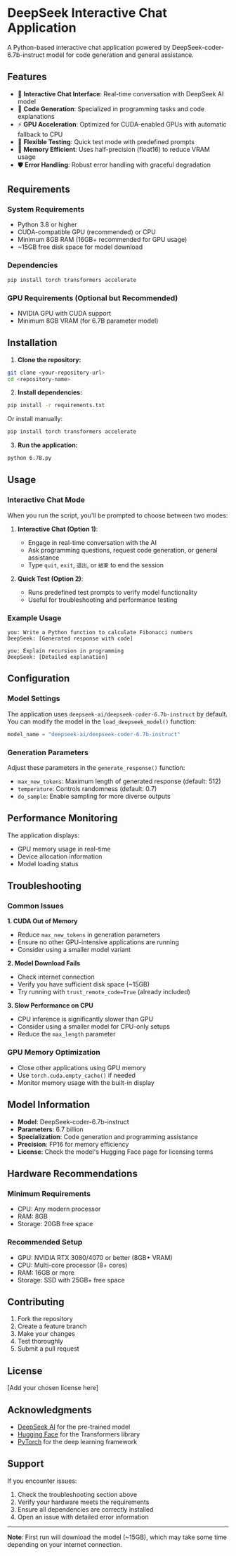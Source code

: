 # DeepSeek Interactive Chat Application

A Python-based interactive chat application powered by DeepSeek-coder-6.7b-instruct model for code generation and general assistance.

## Features

- 🤖 **Interactive Chat Interface**: Real-time conversation with DeepSeek AI model
- 🧠 **Code Generation**: Specialized in programming tasks and code explanations
- ⚡ **GPU Acceleration**: Optimized for CUDA-enabled GPUs with automatic fallback to CPU
- 🔧 **Flexible Testing**: Quick test mode with predefined prompts
- 💾 **Memory Efficient**: Uses half-precision (float16) to reduce VRAM usage
- 🛡️ **Error Handling**: Robust error handling with graceful degradation

## Requirements

### System Requirements
- Python 3.8 or higher
- CUDA-compatible GPU (recommended) or CPU
- Minimum 8GB RAM (16GB+ recommended for GPU usage)
- ~15GB free disk space for model download

### Dependencies
```bash
pip install torch transformers accelerate
```

### GPU Requirements (Optional but Recommended)
- NVIDIA GPU with CUDA support
- Minimum 8GB VRAM (for 6.7B parameter model)

## Installation

1. **Clone the repository:**
```bash
git clone <your-repository-url>
cd <repository-name>
```

2. **Install dependencies:**
```bash
pip install -r requirements.txt
```

Or install manually:
```bash
pip install torch transformers accelerate
```

3. **Run the application:**
```bash
python 6.7B.py
```

## Usage

### Interactive Chat Mode
When you run the script, you'll be prompted to choose between two modes:

1. **Interactive Chat (Option 1)**: 
   - Engage in real-time conversation with the AI
   - Ask programming questions, request code generation, or general assistance
   - Type `quit`, `exit`, `退出`, or `結束` to end the session

2. **Quick Test (Option 2)**:
   - Runs predefined test prompts to verify model functionality
   - Useful for troubleshooting and performance testing

### Example Usage
```
you: Write a Python function to calculate Fibonacci numbers
DeepSeek: [Generated response with code]

you: Explain recursion in programming
DeepSeek: [Detailed explanation]
```

## Configuration

### Model Settings
The application uses `deepseek-ai/deepseek-coder-6.7b-instruct` by default. You can modify the model in the `load_deepseek_model()` function:

```python
model_name = "deepseek-ai/deepseek-coder-6.7b-instruct"
```

### Generation Parameters
Adjust these parameters in the `generate_response()` function:
- `max_new_tokens`: Maximum length of generated response (default: 512)
- `temperature`: Controls randomness (default: 0.7)
- `do_sample`: Enable sampling for more diverse outputs

## Performance Monitoring

The application displays:
- GPU memory usage in real-time
- Device allocation information
- Model loading status

## Troubleshooting

### Common Issues

**1. CUDA Out of Memory**
- Reduce `max_new_tokens` in generation parameters
- Ensure no other GPU-intensive applications are running
- Consider using a smaller model variant

**2. Model Download Fails**
- Check internet connection
- Verify you have sufficient disk space (~15GB)
- Try running with `trust_remote_code=True` (already included)

**3. Slow Performance on CPU**
- CPU inference is significantly slower than GPU
- Consider using a smaller model for CPU-only setups
- Reduce the `max_length` parameter

### GPU Memory Optimization
- Close other applications using GPU memory
- Use `torch.cuda.empty_cache()` if needed
- Monitor memory usage with the built-in display

## Model Information

- **Model**: DeepSeek-coder-6.7b-instruct
- **Parameters**: 6.7 billion
- **Specialization**: Code generation and programming assistance
- **Precision**: FP16 for memory efficiency
- **License**: Check the model's Hugging Face page for licensing terms

## Hardware Recommendations

### Minimum Requirements
- CPU: Any modern processor
- RAM: 8GB
- Storage: 20GB free space

### Recommended Setup
- GPU: NVIDIA RTX 3080/4070 or better (8GB+ VRAM)
- CPU: Multi-core processor (8+ cores)
- RAM: 16GB or more
- Storage: SSD with 25GB+ free space

## Contributing

1. Fork the repository
2. Create a feature branch
3. Make your changes
4. Test thoroughly
5. Submit a pull request

## License

[Add your chosen license here]

## Acknowledgments

- [DeepSeek AI](https://github.com/deepseek-ai) for the pre-trained model
- [Hugging Face](https://huggingface.co/) for the Transformers library
- [PyTorch](https://pytorch.org/) for the deep learning framework

## Support

If you encounter issues:
1. Check the troubleshooting section above
2. Verify your hardware meets the requirements
3. Ensure all dependencies are correctly installed
4. Open an issue with detailed error information

---

**Note**: First run will download the model (~15GB), which may take some time depending on your internet connection.
